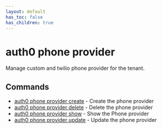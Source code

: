 ```yaml
---
layout: default
has_toc: false
has_children: true
---
```

# auth0 phone provider

Manage custom and twilio phone provider for the tenant.

## Commands

- [auth0 phone provider create](auth0_phone_provider_create.md) - Create the phone provider
- [auth0 phone provider delete](auth0_phone_provider_delete.md) - Delete the phone provider
- [auth0 phone provider show](auth0_phone_provider_show.md) - Show the Phone provider
- [auth0 phone provider update](auth0_phone_provider_update.md) - Update the phone provider

